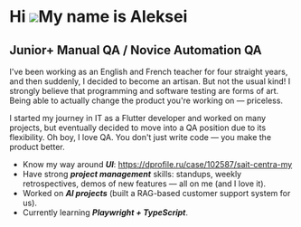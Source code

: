 Hi ![](https://user-images.githubusercontent.com/18350557/176309783-0785949b-9127-417c-8b55-ab5a4333674e.gif)My name is Aleksei
===============================================================================================================================

Junior+ Manual QA / Novice Automation QA
------------------

I've been working as an English and French teacher for four straight years, and then suddenly, I decided to become an artisan. But not the usual kind! I strongly believe that programming and software testing are forms of art. Being able to actually change the product you're working on — priceless.

I started my journey in IT as a Flutter developer and worked on many projects, but eventually decided to move into a QA position due to its flexibility. Oh boy, I love QA. You don't just write code — you make the product better.

* Know my way around ***UI***: https://dprofile.ru/case/102587/sait-centra-my
* Have strong ***project management*** skills: standups, weekly retrospectives, demos of new features — all on me (and I love it).
* Worked on ***AI projects*** (built a RAG-based customer support system for us).
* Currently learning ***Playwright + TypeScript***.
